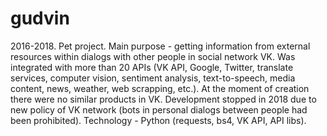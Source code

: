 # gudvin
2016-2018. Pet project. Main purpose - getting information from external resources within dialogs with other people in social network VK.
Was integrated with more than 20 APIs (VK API, Google, Twitter, translate services, computer vision, sentiment analysis, text-to-speech, media content, news, weather, web scrapping, etc.). At the moment of creation there were no similar products in VK.
Development stopped in 2018 due to new policy of VK network (bots in personal dialogs between people had been prohibited).
Technology - Python (requests, bs4, VK API, API libs).
